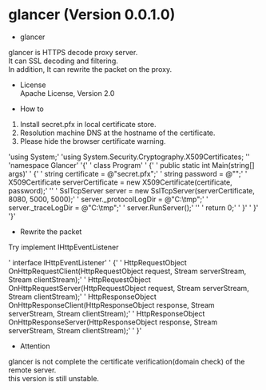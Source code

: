 glancer (Version 0.0.1.0)
=======

* glancer  

glancer is HTTPS decode proxy server.  
It can SSL decoding and filtering.  
In addition, It can rewrite the packet on the proxy.  

* License  
Apache License, Version 2.0  
  
* How to  
  
1. Install secret.pfx in local certificate store.  
2. Resolution machine DNS at the hostname of the certificate.  
3. Please hide the browser certificate warning. 
  

'using System;'
'using System.Security.Cryptography.X509Certificates;
''
'namespace Glancer'
'{'
'    class Program'
'    {'
'        public static int Main(string[] args)'
'        {'
'            string certificate = @"secret.pfx";'
'            string password = @"";'
'            X509Certificate serverCertificate = new X509Certificate(certificate, password);'
''
'            SslTcpServer server = new SslTcpServer(serverCertificate, 8080, 5000, 5000);'
'            server._protocolLogDir = @"C:\tmp";'
'            server._traceLogDir = @"C:\tmp";'
'            server.RunServer();'
''
'            return 0;'
'        }'
'    }'
'}'


* Rewrite the packet  
  
Try implement IHttpEventListener  

'    interface IHttpEventListener'
'    {'
'        HttpRequestObject OnHttpRequestClient(HttpRequestObject request, Stream serverStream, Stream clientStream);'
'        HttpRequestObject OnHttpRequestServer(HttpRequestObject request, Stream serverStream, Stream clientStream);'
'        HttpResponseObject OnHttpResponseClient(HttpResponseObject response, Stream serverStream, Stream clientStream);'
'        HttpResponseObject OnHttpResponseServer(HttpResponseObject response, Stream serverStream, Stream clientStream);'
'    }'
  
  
  

*  Attention  

glancer is not complete the certificate verification(domain check) of the remote server.  
this version is still unstable.


